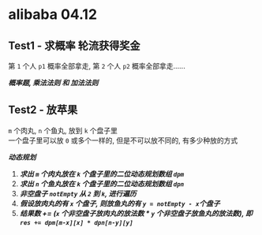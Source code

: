 # alibaba 04.12

## Test1 - 求概率 轮流获得奖金

第 `1` 个人 `p1` 概率全部拿走, 第 `2` 个人 `p2` 概率全部拿走......   

***概率题, 乘法法则 和 加法法则***

## Test2 - 放苹果

 `m` 个肉丸, `n` 个鱼丸, 放到 `k` 个盘子里  
 一个盘子里可以放 `0` 或多个一样的, 但是不可以放不同的, 有多少种放的方式   
 
***动态规划***

1. ***求出 `m` 个肉丸放在 `k` 个盘子里的二位动态规划数组 `dpm`***
2. ***求出 `n` 个鱼丸放在 `k` 个盘子里的二位动态规划数组 `dpn`***
3. ***非空盘子 `notEmpty` 从 `2` 到 `k`, 进行遍历***
4. ***假设放肉丸的有 `x` 个盘子, 则放鱼丸的有 `y = notEmpty - x`个盘子***  
5. ***结果数 += (`x` 个非空盘子放肉丸的放法数 * `y` 个非空盘子放鱼丸的放法数), 即```res += dpm[m-x][x] * dpn[n-y][y]```*** 
